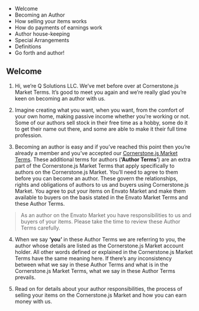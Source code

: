 - Welcome
- Becoming an Author
- How selling your items works
- How do payments of earnings work
- Author house-keeping
- Special Arrangements
- Definitions
- Go forth and author!

## Welcome

1. Hi, we’re Q Solutions LLC. We’ve met before over at Cornerstone.js Market Terms. It’s good to meet you again and we’re really glad you’re keen on becoming an author with us.

2. Imagine creating what you want, when you want, from the comfort of your own home, making passive income whether you’re working or not. Some of our authors sell stock in their free time as a hobby, some do it to get their name out there, and some are able to make it their full time profession.

3. Becoming an author is easy and if you’ve reached this point then you’re already a member and you’ve accepted our [Cornerstone.js Market Terms](https://todo). These additional terms for authors (**‘Author Terms’**) are an extra part of the Cornerstone.js Market Terms that apply specifically to authors on the Cornerstone.js Market. You’ll need to agree to them before you can become an author. These govern the relationships, rights and obligations of authors to us and buyers using Cornerstone.js Market. You agree to put your items on Envato Market and make them available to buyers on the basis stated in the Envato Market Terms and these Author Terms.

> As an author on the Envato Market you have responsibilities to us and buyers of your items. Please take the time to review these Author Terms carefully.

4. When we say **‘you’** in these Author Terms we are referring to you, the author whose details are listed as the Cornerstone.js Market account holder. All other words defined or explained in the Cornerstone.js Market Terms have the same meaning here. If there’s any inconsistency between what we say in these Author Terms and what is in the Cornerstone.js Market Terms, what we say in these Author Terms prevails.

5. Read on for details about your author responsibilities, the process of selling your items on the Cornerstone.js Market and how you can earn money with us.

